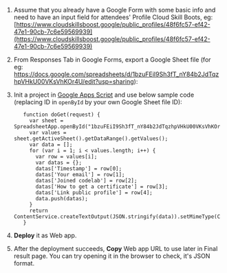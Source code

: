 1. Assume that you already have a Google Form with some basic info and need to have an input field for attendees' Profile Cloud Skill Boots, eg: [https://www.cloudskillsboost.google/public_profiles/48f6fc57-ef42-47e1-90cb-7c6e59569939](https://www.cloudskillsboost.google/public_profiles/48f6fc57-ef42-47e1-90cb-7c6e59569939)

2. From Responses Tab in Google Forms, export a Google Sheet file (for eg: https://docs.google.com/spreadsheets/d/1bzuFEiI9Sh3fT_nY84b2JdTqzhpVHkU00VKsVhKOr4U/edit?usp=sharing):

3. Init a project in [Google Apps Script](https://script.google.com/home) and use below sample code (replacing ID in `openById` by your own Google Sheet file ID):

   ```
      function doGet(request) {
        var sheet = SpreadsheetApp.openById("1bzuFEiI9Sh3fT_nY84b2JdTqzhpVHkU00VKsVhKOr4U");
        var values = sheet.getActiveSheet().getDataRange().getValues();
        var data = [];
        for (var i = 1; i < values.length; i++) {
          var row = values[i];
          var datas = {};
          datas['Timestamp'] = row[0];
          datas['Your email'] = row[1];
          datas['Joined codelab'] = row[2];
          datas['How to get a certificate'] = row[3];
          datas['Link public profile'] = row[4];
          data.push(datas);
        }
        return ContentService.createTextOutput(JSON.stringify(data)).setMimeType(ContentService.MimeType.JSON);
      }
   ```

4. **Deploy** it as Web app. 

5. After the deployment succeeds, **Copy** Web app URL to use later in Final result page.
You can try opening it in the browser to check, it's JSON format. 